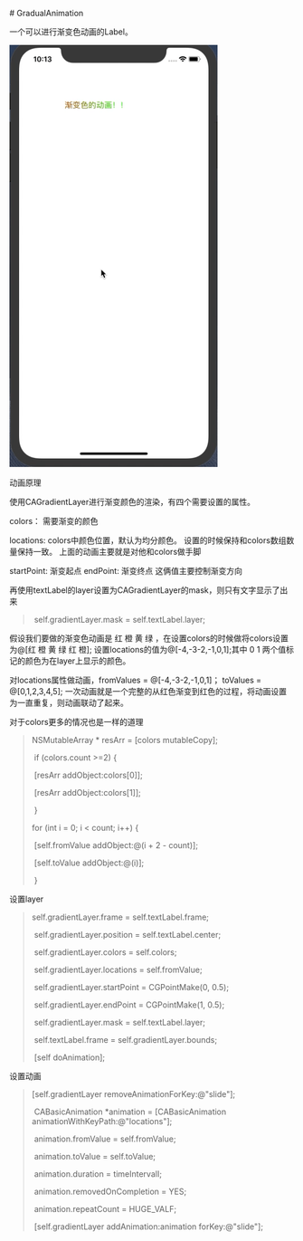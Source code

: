 \# GradualAnimation



一个可以进行渐变色动画的Label。



![image](https://github.com/FaceWaller/blogImages/blob/master/%E5%8A%A8%E7%94%BB/gradientAnimation.gif?raw=true)



动画原理

使用CAGradientLayer进行渐变颜色的渲染，有四个需要设置的属性。

colors： 需要渐变的颜色

locations: colors中颜色位置，默认为均分颜色。 设置的时候保持和colors数组数量保持一致。 上面的动画主要就是对他和colors做手脚

startPoint: 渐变起点  endPoint: 渐变终点   这俩值主要控制渐变方向

再使用textLabel的layer设置为CAGradientLayer的mask，则只有文字显示了出来

>​    self.gradientLayer.mask = self.textLabel.layer;



假设我们要做的渐变色动画是  红 橙 黄 绿 ，在设置colors的时候做将colors设置为@[红 橙 黄 绿  红 橙];  设置locations的值为@[-4,-3-2,-1,0,1];其中 0 1 两个值标记的颜色为在layer上显示的颜色。

对locations属性做动画，fromValues =  @[-4,-3-2,-1,0,1]；  toValues = @[0,1,2,3,4,5]; 一次动画就是一个完整的从红色渐变到红色的过程，将动画设置为一直重复，则动画联动了起来。



对于colors更多的情况也是一样的道理

> NSMutableArray * resArr = [colors mutableCopy];
>
>​    if (colors.count >=2) {
>
>​        [resArr addObject:colors[0]];
>
>​        [resArr addObject:colors[1]];
>
>​    }
>
>for (int i = 0; i < count; i++) {
>
>​        [self.fromValue addObject:@(i + 2 - count)];
>
>​        [self.toValue addObject:@(i)];
>
>​    }

设置layer

>
>
>   self.gradientLayer.frame = self.textLabel.frame;
>
>​    self.gradientLayer.position = self.textLabel.center;
>
>​    self.gradientLayer.colors = self.colors;
>
>​    self.gradientLayer.locations = self.fromValue;
>
>​    self.gradientLayer.startPoint = CGPointMake(0, 0.5);
>
>​    self.gradientLayer.endPoint = CGPointMake(1, 0.5);
>
>​    self.gradientLayer.mask = self.textLabel.layer;
>
>​    self.textLabel.frame = self.gradientLayer.bounds;
>
>​    [self doAnimation];

设置动画

>[self.gradientLayer removeAnimationForKey:@"slide"];
>
>​    CABasicAnimation *animation = [CABasicAnimation animationWithKeyPath:@"locations"];
>
>​    animation.fromValue = self.fromValue;
>
>​    animation.toValue = self.toValue;
>
>​    animation.duration = timeIntervalI;
>
>​    animation.removedOnCompletion = YES;
>
>​    animation.repeatCount = HUGE_VALF;
>
>​    [self.gradientLayer addAnimation:animation forKey:@"slide"];





